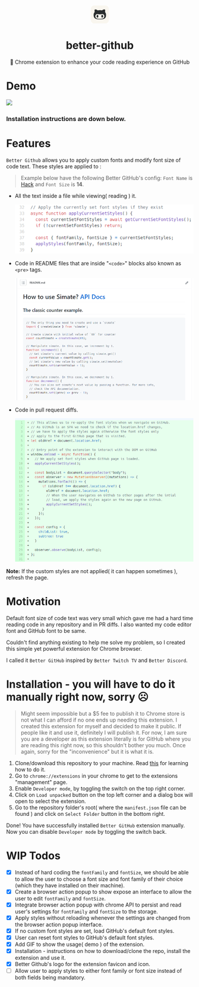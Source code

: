<div align="center">
    <img src="./assets/icon128.png" height="48px" />
    <h1>better-github</h1>
  <p>🎨 Chrome extension to enhance your code reading experience on GitHub</p>
</div p>

# Demo

<img src="./assets/demo.gif">

### **Installation instructions are down below.**

# Features

`Better Github` allows you to apply custom fonts and modify font size of code text. These styles are applied to :

> Example below have the following Better GitHub's config: `Font Name` is [Hack](https://github.com/source-foundry/Hack) and `Font Size` is **14**.

- All the text inside a file while viewing( reading ) it.

   <img src="./assets/feature-1-example.png">

- Code in README files that are inside "`<code>`" blocks also known as `<pre>` tags.

  <img src="./assets/feature-2-example.png">

- Code in pull request diffs.

  <img src="./assets/feature-3-example.png">

**Note:** If the custom styles are not applied( it can happen sometimes ), refresh the page.

# Motivation

Default font size of code text was very small which gave me had a hard time reading code in any repository and in PR diffs. I also wanted my code editor font and GitHub font to be same.

Couldn't find anything existing to help me solve my problem, so I created this simple yet powerful extension for Chrome browser.

I called it `Better GitHub` inspired by `Better Twitch TV` and `Better Discord`.

# Installation - you will have to do it manually right now, sorry ☹

> Might seem impossible but a $5 fee to publish it to Chrome store is not what I can afford if no one ends up needing this extension. I created this extension for myself and decided to make it public. If people like it and use it, definitely I will publish it. For now, I am sure you are a developer as this extension literally is for GitHub where you are reading this right now, so this shouldn't bother you much. Once again, sorry for the "inconvenience" but it is what it is.

1. Clone/download this repository to your machine. Read [this](https://docs.github.com/en/github/creating-cloning-and-archiving-repositories/cloning-a-repository) for learning how to do it.
2. Go to `chrome://extensions` in your chrome to get to the extensions "management" page.
3. Enable `Developer mode`, by toggling the switch on the top right corner.
4. Click on `Load unpacked` button on the top left corner and a dialog box will open to select the extension.
5. Go to the repository folder's root( where the `manifest.json` file can be found ) and click on `Select Folder` button in the bottom right.

Done! You have successfully installed `Better GitHub` extension manually. Now you can disable `Developer mode` by toggling the switch back.

# WIP Todos

- [x] Instead of hard coding the `fontFamily` and `fontSize`, we should be able to allow the user to choose a font size and font family of their choice (which they have installed on their machine).
- [x] Create a browser action popup to show expose an interface to allow the user to edit `fontFamily` and `fontSize`.
- [x] Integrate browser action popup with chrome API to persist and read user's settings for `fontFamily` and `fontSize` to the storage.
- [x] Apply styles without reloading whenever the settings are changed from the browser action popup interface.
- [x] If no custom font styles are set, load GitHub's default font styles.
- [x] User can reset font styles to GitHub's default font styles.
- [x] Add GIF to show the usage( demo ) of the extension.
- [x] Installation - instructions on how to download/clone the repo, install the extension and use it.
- [x] Better Github's logo for the extension favicon and icon.
- [ ] Allow user to apply styles to either font family or font size instead of both fields being mandatory.
